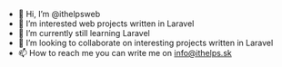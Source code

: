 - 👋 Hi, I’m @ithelpsweb
- 👀 I’m interested web projects written in Laravel
- 🌱 I’m currently still learning Laravel 
- 💞️ I’m looking to collaborate on interesting projects written in Laravel
- 📫 How to reach me you can write me on info@ithelps.sk
